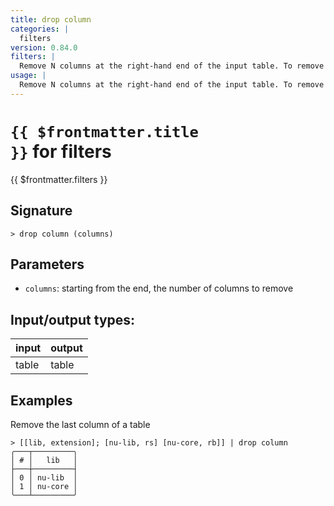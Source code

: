```yaml
---
title: drop column
categories: |
  filters
version: 0.84.0
filters: |
  Remove N columns at the right-hand end of the input table. To remove columns by name, use `reject`.
usage: |
  Remove N columns at the right-hand end of the input table. To remove columns by name, use `reject`.
---
```


# <code>{{ $frontmatter.title }}</code> for filters

<div class='command-title'>{{ $frontmatter.filters }}</div>

## Signature

```> drop column (columns)```

## Parameters

 -  `columns`: starting from the end, the number of columns to remove


## Input/output types:

| input | output |
| ----- | ------ |
| table | table  |

## Examples

Remove the last column of a table
```shell
> [[lib, extension]; [nu-lib, rs] [nu-core, rb]] | drop column
╭───┬─────────╮
│ # │   lib   │
├───┼─────────┤
│ 0 │ nu-lib  │
│ 1 │ nu-core │
╰───┴─────────╯

```
